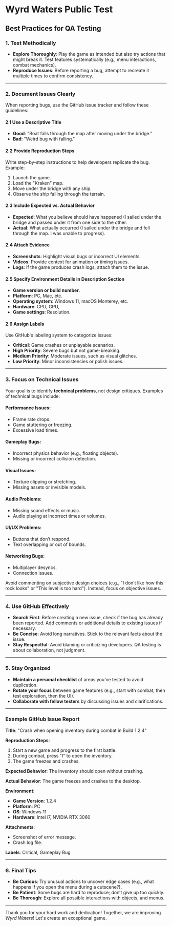 # **Wyrd Waters Public Test**

## **Best Practices for QA Testing**

### **1. Test Methodically**
- **Explore Thoroughly**: Play the game as intended but also try actions that might break it. Test features systematically (e.g., menu interactions, combat mechanics).
- **Reproduce Issues**: Before reporting a bug, attempt to recreate it multiple times to confirm consistency.

---

### **2. Document Issues Clearly**
When reporting bugs, use the GitHub issue tracker and follow these guidelines:

#### **2.1 Use a Descriptive Title**
- **Good**: "Boat falls through the map after moving under the bridge."
- **Bad**: "Weird bug with falling."

#### **2.2 Provide Reproduction Steps**
Write step-by-step instructions to help developers replicate the bug. Example:

1. Launch the game.
2. Load the "Kraken" map.
3. Move under the bridge with any ship.
4. Observe the ship falling through the terrain.

#### **2.3 Include Expected vs. Actual Behavior**
- **Expected**: What you believe should have happened (I sailed under the bridge and passed under it from one side to the other.
- **Actual**: What actually occurred (I sailed under the bridge and fell through the map. I was unable to progress).

#### **2.4 Attach Evidence**
- **Screenshots**: Highlight visual bugs or incorrect UI elements.
- **Videos**: Provide context for animation or timing issues.
- **Logs**: If the game produces crash logs, attach them to the issue.

#### **2.5 Specify Environment Details in Description Section**
- **Game version or build number**.
- **Platform**: PC, Mac, etc.
- **Operating system**: Windows 11, macOS Monterey, etc.
- **Hardware**: CPU, GPU,
- **Game settings**: Resolution.

#### **2.6 Assign Labels**
Use GitHub's labeling system to categorize issues:
- **Critical**: Game crashes or unplayable scenarios.
- **High Priority**: Severe bugs but not game-breaking.
- **Medium Priority**: Moderate issues, such as visual glitches.
- **Low Priority**: Minor inconsistencies or polish issues.

---

### **3. Focus on Technical Issues**
Your goal is to identify **technical problems**, not design critiques. Examples of technical bugs include:

#### **Performance Issues**:
- Frame rate drops.
- Game stuttering or freezing.
- Excessive load times.

#### **Gameplay Bugs**:
- Incorrect physics behavior (e.g., floating objects).
- Missing or incorrect collision detection.

#### **Visual Issues**:
- Texture clipping or stretching.
- Missing assets or invisible models.

#### **Audio Problems**:
- Missing sound effects or music.
- Audio playing at incorrect times or volumes.

#### **UI/UX Problems**:
- Buttons that don’t respond.
- Text overlapping or out of bounds.

#### **Networking Bugs**:
- Multiplayer desyncs.
- Connection issues.

Avoid commenting on subjective design choices (e.g., "I don’t like how this rock looks" or "This level is too hard"). Instead, focus on objective issues.

---

### **4. Use GitHub Effectively**
- **Search First**: Before creating a new issue, check if the bug has already been reported. Add comments or additional details to existing issues if necessary.
- **Be Concise**: Avoid long narratives. Stick to the relevant facts about the issue.
- **Stay Respectful**: Avoid blaming or criticizing developers. QA testing is about collaboration, not judgment.

---

### **5. Stay Organized**
- **Maintain a personal checklist** of areas you've tested to avoid duplication.
- **Rotate your focus** between game features (e.g., start with combat, then test exploration, then the UI).
- **Collaborate with fellow testers** by discussing issues and clarifications.

---

### **Example GitHub Issue Report**

**Title**: "Crash when opening inventory during combat in Build 1.2.4"

**Reproduction Steps**:
1. Start a new game and progress to the first battle.
2. During combat, press "I" to open the inventory.
3. The game freezes and crashes.

**Expected Behavior**: The inventory should open without crashing.

**Actual Behavior**: The game freezes and crashes to the desktop.

**Environment**:
- **Game Version**: 1.2.4
- **Platform**: PC
- **OS**: Windows 11
- **Hardware**: Intel i7, NVIDIA RTX 3060

**Attachments**:
- Screenshot of error message.
- Crash log file.

**Labels**: Critical, Gameplay Bug

---

### **6. Final Tips**

- **Be Curious**: Try unusual actions to uncover edge cases (e.g., what happens if you open the menu during a cutscene?).
- **Be Patient**: Some bugs are hard to reproduce; don’t give up too quickly.
- **Be Thorough**: Explore all possible interactions with objects, and menus.

---

Thank you for your hard work and dedication! Together, we are improving *Wyrd Waters*! Let's create an exceptional game.

